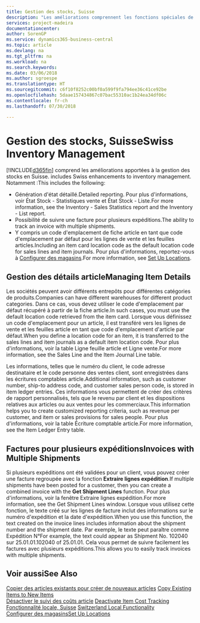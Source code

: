 ```yaml
---
title: Gestion des stocks, Suisse
description: "Les améliorations comprennent les fonctions spéciales de gestion des stocks en Suisse."
services: project-madeira
documentationcenter: 
author: SorenGP
ms.service: dynamics365-business-central
ms.topic: article
ms.devlang: na
ms.tgt_pltfrm: na
ms.workload: na
ms.search.keywords: 
ms.date: 03/06/2018
ms.author: sgroespe
ms.translationtype: HT
ms.sourcegitcommit: c6f10f8252c00bf0a599f9fa794ee36c41ce92be
ms.openlocfilehash: 5daae157434867c07bac55310ac1b24ea34df06c
ms.contentlocale: fr-ch
ms.lasthandoff: 07/30/2018

---
```

# <a name="swiss-inventory-management"></a><span data-ttu-id="483e4-103">Gestion des stocks, Suisse</span><span class="sxs-lookup"><span data-stu-id="483e4-103">Swiss Inventory Management</span></span>
[!INCLUDE[d365fin](../../includes/d365fin_md.md)]<span data-ttu-id="483e4-104"> comprend les améliorations apportées à la gestion des stocks en Suisse.</span><span class="sxs-lookup"><span data-stu-id="483e4-104"> includes Swiss enhancements to inventory management.</span></span> <span data-ttu-id="483e4-105">Notamment :</span><span class="sxs-lookup"><span data-stu-id="483e4-105">This includes the following:</span></span>  

- <span data-ttu-id="483e4-106">Génération d'état détaillé.</span><span class="sxs-lookup"><span data-stu-id="483e4-106">Detailed reporting.</span></span>  <span data-ttu-id="483e4-107">Pour plus d'informations, voir État Stock - Statistiques vente et État Stock - Liste.</span><span class="sxs-lookup"><span data-stu-id="483e4-107">For more information, see the Inventory - Sales Statistics report and the Inventory - List report.</span></span>  
- <span data-ttu-id="483e4-108">Possibilité de suivre une facture pour plusieurs expéditions.</span><span class="sxs-lookup"><span data-stu-id="483e4-108">The ability to track an invoice with multiple shipments.</span></span>  
- <span data-ttu-id="483e4-109">Y compris un code d'emplacement de fiche article en tant que code d'emplacement par défaut pour les lignes de vente et les feuilles articles.</span><span class="sxs-lookup"><span data-stu-id="483e4-109">Including an item card location code as the default location code for sales lines and item journals.</span></span> <span data-ttu-id="483e4-110">Pour plus d'informations, reportez-vous à [Configurer des magasins](../../inventory-how-setup-locations.md).</span><span class="sxs-lookup"><span data-stu-id="483e4-110">For more information, see [Set Up Locations](../../inventory-how-setup-locations.md).</span></span>

## <a name="managing-item-details"></a><span data-ttu-id="483e4-111">Gestion des détails article</span><span class="sxs-lookup"><span data-stu-id="483e4-111">Managing Item Details</span></span>  
<span data-ttu-id="483e4-112">Les sociétés peuvent avoir différents entrepôts pour différentes catégories de produits.</span><span class="sxs-lookup"><span data-stu-id="483e4-112">Companies can have different warehouses for different product categories.</span></span> <span data-ttu-id="483e4-113">Dans ce cas, vous devez utiliser le code d'emplacement par défaut récupéré à partir de la fiche article.</span><span class="sxs-lookup"><span data-stu-id="483e4-113">In such cases, you must use the default location code retrieved from the item card.</span></span> <span data-ttu-id="483e4-114">Lorsque vous définissez un code d'emplacement pour un article, il est transféré vers les lignes de vente et les feuilles article en tant que code d'emplacement d'article par défaut.</span><span class="sxs-lookup"><span data-stu-id="483e4-114">When you define a location code for an item, it is transferred to the sales lines and item journals as a default item location code.</span></span> <span data-ttu-id="483e4-115">Pour plus d'informations, voir la table Ligne feuille article et Ligne vente.</span><span class="sxs-lookup"><span data-stu-id="483e4-115">For more information, see the Sales Line and the Item Journal Line table.</span></span>  

<span data-ttu-id="483e4-116">Les informations, telles que le numéro du client, le code adresse destinataire et le code personne des ventes client, sont enregistrées dans les écritures comptables article.</span><span class="sxs-lookup"><span data-stu-id="483e4-116">Additional information, such as customer number, ship-to address code, and customer sales person code, is stored in item ledger entries.</span></span> <span data-ttu-id="483e4-117">Ces informations vous permettent de créer des critères de rapport personnalisés, tels que le revenu par client et les dispositions relatives aux articles ou aux ventes pour les commerciaux.</span><span class="sxs-lookup"><span data-stu-id="483e4-117">This information helps you to create customized reporting criteria, such as revenue per customer, and item or sales provisions for sales people.</span></span> <span data-ttu-id="483e4-118">Pour plus d'informations, voir la table Écriture comptable article.</span><span class="sxs-lookup"><span data-stu-id="483e4-118">For more information, see the Item Ledger Entry table.</span></span>  

## <a name="invoices-with-multiple-shipments"></a><span data-ttu-id="483e4-119">Factures pour plusieurs expéditions</span><span class="sxs-lookup"><span data-stu-id="483e4-119">Invoices with Multiple Shipments</span></span>  
<span data-ttu-id="483e4-120">Si plusieurs expéditions ont été validées pour un client, vous pouvez créer une facture regroupée avec la fonction **Extraire lignes expédition**.</span><span class="sxs-lookup"><span data-stu-id="483e4-120">If multiple shipments have been posted for a customer, then you can create a combined invoice with the **Get Shipment Lines** function.</span></span> <span data-ttu-id="483e4-121">Pour plus d'informations, voir la fenêtre Extraire lignes expédition.</span><span class="sxs-lookup"><span data-stu-id="483e4-121">For more information, see the Get Shipment Lines window.</span></span> <span data-ttu-id="483e4-122">Lorsque vous utilisez cette fonction, le texte créé sur les lignes de facture inclut des informations sur le numéro d'expédition et la date d'expédition.</span><span class="sxs-lookup"><span data-stu-id="483e4-122">When you use this function, the text created on the invoice lines includes information about the shipment number and the shipment date.</span></span> <span data-ttu-id="483e4-123">Par exemple, le texte peut paraître comme Expédition N°</span><span class="sxs-lookup"><span data-stu-id="483e4-123">For example, the text could appear as Shipment No.</span></span> <span data-ttu-id="483e4-124">102040 sur 25.01.01.</span><span class="sxs-lookup"><span data-stu-id="483e4-124">102040 of 25.01.01.</span></span> <span data-ttu-id="483e4-125">Cela vous permet de suivre facilement les factures avec plusieurs expéditions.</span><span class="sxs-lookup"><span data-stu-id="483e4-125">This allows you to easily track invoices with multiple shipments.</span></span>  

## <a name="see-also"></a><span data-ttu-id="483e4-126">Voir aussi</span><span class="sxs-lookup"><span data-stu-id="483e4-126">See Also</span></span>  
 <span data-ttu-id="483e4-127">[Copier des articles existants pour créer de nouveaux articles](how-to-copy-existing-items-to-new-items.md) </span><span class="sxs-lookup"><span data-stu-id="483e4-127">[Copy Existing Items to New Items](how-to-copy-existing-items-to-new-items.md) </span></span>  
 <span data-ttu-id="483e4-128">[Désactiver le suivi des coûts article](how-to-deactivate-item-cost-tracking.md) </span><span class="sxs-lookup"><span data-stu-id="483e4-128">[Deactivate Item Cost Tracking](how-to-deactivate-item-cost-tracking.md) </span></span>  
 <span data-ttu-id="483e4-129">[Fonctionnalité locale, Suisse](switzerland-local-functionality.md) </span><span class="sxs-lookup"><span data-stu-id="483e4-129">[Switzerland Local Functionality](switzerland-local-functionality.md) </span></span>  
 [<span data-ttu-id="483e4-130">Configurer des magasins</span><span class="sxs-lookup"><span data-stu-id="483e4-130">Set Up Locations</span></span>](../../inventory-how-setup-locations.md)

